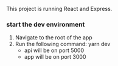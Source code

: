 This project is running React and Express. 

### start the dev environment 
1. Navigate to the root of the app
2. Run the following command:
    yarn dev
    - api will be on port 5000
    - app will be on port 3000